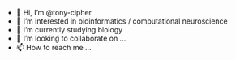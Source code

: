 - 👋 Hi, I’m @tony-cipher
- 👀 I’m interested in bioinformatics / computational neuroscience 
- 🌱 I’m currently studying biology
- 💞️ I’m looking to collaborate on ...
- 📫 How to reach me ...

<!---
tony-cipher/tony-cipher is a ✨ special ✨ repository because its `README.md` (this file) appears on your GitHub profile.
You can click the Preview link to take a look at your changes.
--->
